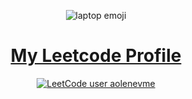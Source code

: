 <div align="center">

![laptop emoji](https://emojipedia-us.s3.dualstack.us-west-1.amazonaws.com/thumbs/240/apple/325/laptop_1f4bb.png)

# [My Leetcode Profile](https://leetcode.com/aolenevme)

[![LeetCode user aolenevme](https://img.shields.io/badge/dynamic/json?style=flat-square&labelColor=black&color=%23ffa116&label=Solved&query=solved&url=https%3A%2F%2Fleetcode-badge.vercel.app%2Fapi%2Fusers%2Faolenevme&logo=leetcode&logoColor=yellow)](https://leetcode.com/aolenevme/)

</div>
